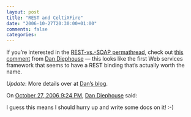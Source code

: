 ```yaml
---
layout: post
title: "REST and CeltiXFire"
date: "2006-10-27T20:30:00+01:00"
comments: false
categories: 
---
```


<p>If you&#8217;re interested in the <a href="/blog/st/2006/06/30/rest_vs_soap_oh_no_not_again.html">REST-vs.-SOAP permathread</a>, check out <a href="/blog/st/2006/06/30/rest_vs_soap_oh_no_not_again.html#c21932">this comment</a> from <a href="http://netzooid.com/blog/">Dan Diephouse</a> &#8212; this looks like the first Web services framework that seems to have a REST binding that&#8217;s actually worth the name.</p>

<p><em>Update</em>: More details over at <a href="http://netzooid.com/blog/2006/10/27/cxf-rest-support/">Dan&#8217;s blog</a>.</p>

<section class="comments">

<div class="comment" id="comment-1077">
On <a href="#comment-1077" title="Permalink to this comment">October 27, 2006  9:24 PM</a>, <a href="http://netzooid.com" title="http://netzooid.com" rel="nofollow">Dan Diephouse</a>
said:
<p>I guess this means I should hurry up and write some docs on it! :-)</p>


</section>


